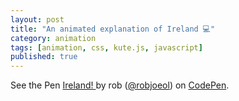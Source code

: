 ```yaml
---
layout: post
title: "An animated explanation of Ireland 💻"
category: animation
tags: [animation, css, kute.js, javascript]
published: true
---
```


<p data-height="606" data-theme-id="light" data-slug-hash="Ogxyvp" data-default-tab="result" data-user="robjoeol" data-embed-version="2" data-pen-title="Ireland! " class="codepen">See the Pen <a href="https://codepen.io/robjoeol/pen/Ogxyvp/">Ireland! </a> by rob (<a href="https://codepen.io/robjoeol">@robjoeol</a>) on <a href="https://codepen.io">CodePen</a>.</p>
<script async src="https://static.codepen.io/assets/embed/ei.js"></script>
